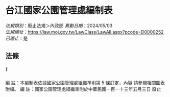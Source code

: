 # 台江國家公園管理處編制表

*法規類別*：廢止法規＞內政部
*異動日期*：2024/05/03  
*法規網址*：https://law.moj.gov.tw/LawClass/LawAll.aspx?pcode=D0000252
*已廢止*：是


## 法條
##### 1
編      註：本編制表依據國家公園管理處組織準則第 5  條訂定，內容
            請參閱相關圖表附檔。
編      註：國家公園管理處組織準則於中華民國一百一十三年五月三日
            廢止



